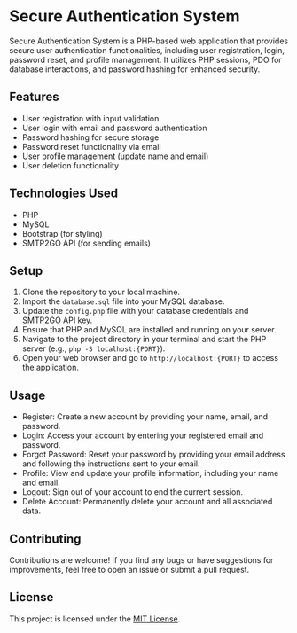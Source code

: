 # Secure Authentication System

Secure Authentication System is a PHP-based web application that provides secure user authentication functionalities, including user registration, login, password reset, and profile management. It utilizes PHP sessions, PDO for database interactions, and password hashing for enhanced security.

## Features

- User registration with input validation
- User login with email and password authentication
- Password hashing for secure storage
- Password reset functionality via email
- User profile management (update name and email)
- User deletion functionality

## Technologies Used

- PHP
- MySQL
- Bootstrap (for styling)
- SMTP2GO API (for sending emails)

## Setup

1. Clone the repository to your local machine.
2. Import the `database.sql` file into your MySQL database.
3. Update the `config.php` file with your database credentials and SMTP2GO API key.
4. Ensure that PHP and MySQL are installed and running on your server.
5. Navigate to the project directory in your terminal and start the PHP server (e.g., `php -S localhost:{PORT}`).
6. Open your web browser and go to `http://localhost:{PORT}` to access the application.

## Usage

- Register: Create a new account by providing your name, email, and password.
- Login: Access your account by entering your registered email and password.
- Forgot Password: Reset your password by providing your email address and following the instructions sent to your email.
- Profile: View and update your profile information, including your name and email.
- Logout: Sign out of your account to end the current session.
- Delete Account: Permanently delete your account and all associated data.

## Contributing

Contributions are welcome! If you find any bugs or have suggestions for improvements, feel free to open an issue or submit a pull request.

## License

This project is licensed under the [MIT License](LICENSE).
